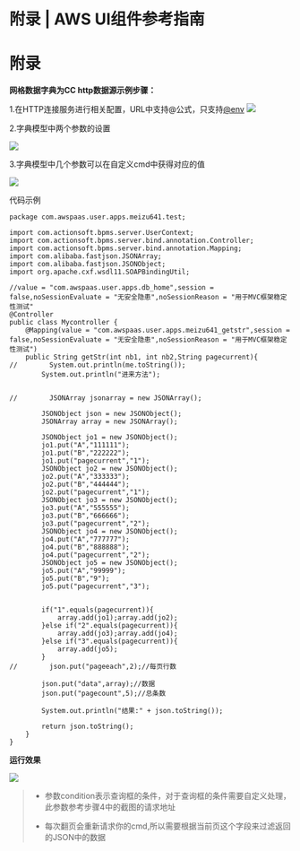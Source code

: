 # 附录 | AWS UI组件参考指南

# 附录

**网格数据字典为CC http数据源示例步骤：**

1.在HTTP连接服务进行相关配置，URL中支持@公式，只支持[@env](<https://docs.awspaas.com/reference-guide/aws-paas-at-reference-guide/list/system.html#env>) ![](http1.png)

2.字典模型中两个参数的设置

![](http2.png)

3.字典模型中几个参数可以在自定义cmd中获得对应的值

![](http3.png)

代码示例
    
    
    package com.awspaas.user.apps.meizu641.test;
    
    import com.actionsoft.bpms.server.UserContext;
    import com.actionsoft.bpms.server.bind.annotation.Controller;
    import com.actionsoft.bpms.server.bind.annotation.Mapping;
    import com.alibaba.fastjson.JSONArray;
    import com.alibaba.fastjson.JSONObject;
    import org.apache.cxf.wsdl11.SOAPBindingUtil;
    
    //value = "com.awspaas.user.apps.db_home",session = false,noSessionEvaluate = "无安全隐患",noSessionReason = "用于MVC框架稳定性测试"
    @Controller
    public class Mycontroller {
        @Mapping(value = "com.awspaas.user.apps.meizu641_getstr",session = false,noSessionEvaluate = "无安全隐患",noSessionReason = "用于MVC框架稳定性测试")
        public String getStr(int nb1, int nb2,String pagecurrent){
    //        System.out.println(me.toString());
            System.out.println("进来方法");
    
    
    //        JSONArray jsonarray = new JSONArray();
    
            JSONObject json = new JSONObject();
            JSONArray array = new JSONArray();
    
            JSONObject jo1 = new JSONObject();
            jo1.put("A","111111");
            jo1.put("B","222222");
            jo1.put("pagecurrent","1");
            JSONObject jo2 = new JSONObject();
            jo2.put("A","333333");
            jo2.put("B","444444");
            jo2.put("pagecurrent","1");
            JSONObject jo3 = new JSONObject();
            jo3.put("A","555555");
            jo3.put("B","666666");
            jo3.put("pagecurrent","2");
            JSONObject jo4 = new JSONObject();
            jo4.put("A","777777");
            jo4.put("B","888888");
            jo4.put("pagecurrent","2");
            JSONObject jo5 = new JSONObject();
            jo5.put("A","99999");
            jo5.put("B","9");
            jo5.put("pagecurrent","3");
    
    
            if("1".equals(pagecurrent)){
                array.add(jo1);array.add(jo2);
            }else if("2".equals(pagecurrent)){
                array.add(jo3);array.add(jo4);
            }else if("3".equals(pagecurrent)){
                array.add(jo5);
            }
    //        json.put("pageeach",2);//每页行数
    
            json.put("data",array);//数据
            json.put("pagecount",5);//总条数
    
            System.out.println("结果:" + json.toString());
    
            return json.toString();
        }
    }
    

**运行效果**

![](http4.png)

>   * 参数condition表示查询框的条件，对于查询框的条件需要自定义处理，此参数参考步骤4中的截图的请求地址  
> 
>   * 每次翻页会重新请求你的cmd,所以需要根据当前页这个字段来过滤返回的JSON中的数据
>